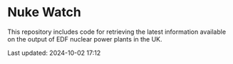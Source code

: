 # Nuke Watch

This repository includes code for retrieving the latest information available on the output of EDF nuclear power plants in the UK.

Last updated: 2024-10-02 17:12